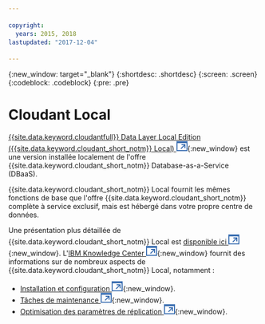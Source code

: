 ```yaml
---

copyright:
  years: 2015, 2018
lastupdated: "2017-12-04"

---
```


{:new_window: target="_blank"}
{:shortdesc: .shortdesc}
{:screen: .screen}
{:codeblock: .codeblock}
{:pre: .pre}

<!-- Acrolinx: 2017-03-16 -->

# Cloudant Local

[{{site.data.keyword.cloudantfull}} Data Layer Local Edition ({{site.data.keyword.cloudant_short_notm}} Local) ![Icône de lien externe](../images/launch-glyph.svg "Icône de lien externe")](https://www.ibm.com/support/knowledgecenter/SSTPQH_1.1.0/com.ibm.cloudant.local.doc/SSTPQH_1.1.0_welcome.html){:new_window}
est une version installée localement de l'offre {{site.data.keyword.cloudant_short_notm}} Database-as-a-Service (DBaaS).

{{site.data.keyword.cloudant_short_notm}} Local fournit les mêmes fonctions de base que l'offre {{site.data.keyword.cloudant_short_notm}} complète à service exclusif, mais est hébergé dans votre propre centre de données. 

Une présentation plus détaillée de {{site.data.keyword.cloudant_short_notm}} Local est
[disponible ici ![Icône de lien externe](../images/launch-glyph.svg "Icône de lien externe")](https://www.ibm.com/support/knowledgecenter/en/SSTPQH_1.1.0/com.ibm.cloudant.local.install.doc/topics/clinstall_cloudant_local_overview.html){:new_window}.
L'[IBM Knowledge Center ![Icône de lien externe](../images/launch-glyph.svg "Icône de lien externe")](https://www.ibm.com/support/knowledgecenter/en/SSTPQH_1.1.0/com.ibm.cloudant.local.doc/SSTPQH_1.1.0_welcome.html){:new_window}
fournit des informations sur de nombreux aspects de {{site.data.keyword.cloudant_short_notm}} Local, notamment : 

-   [Installation et configuration ![Icône de lien externe](../images/launch-glyph.svg "Icône de lien externe")](https://www.ibm.com/support/knowledgecenter/en/SSTPQH_1.1.0/com.ibm.cloudant.local.install.doc/topics/clinstall_installing.html){:new_window}.
-   [Tâches de maintenance ![Icône de lien externe](../images/launch-glyph.svg "Icône de lien externe")](https://www.ibm.com/support/knowledgecenter/en/SSTPQH_1.1.0/com.ibm.cloudant.local.install.doc/topics/clinstall_maintenance_tasks_overview.html){:new_window}.
-   [Optimisation des paramètres de réplication ![Icône de lien externe](../images/launch-glyph.svg "Icône de lien externe")](https://www.ibm.com/support/knowledgecenter/en/SSTPQH_1.1.0/com.ibm.cloudant.local.install.doc/topics/clinstall_tuning_parameters_replication_cases.html){:new_window}.


